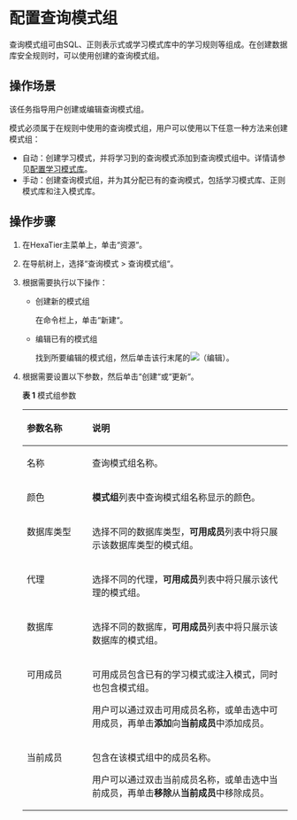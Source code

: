 # 配置查询模式组<a name="ZH-CN_TOPIC_0111166431"></a>

查询模式组可由SQL、正则表示式或学习模式库中的学习规则等组成。在创建数据库安全规则时，可以使用创建的查询模式组。

## 操作场景<a name="zh-cn_topic_0110574951_section27234667153559"></a>

该任务指导用户创建或编辑查询模式组。

模式必须属于在规则中使用的查询模式组，用户可以使用以下任意一种方法来创建模式组：

-   自动：创建学习模式，并将学习到的查询模式添加到查询模式组中。详情请参见[配置学习模式库](配置学习模式库.md#ZH-CN_TOPIC_0111166403)。
-   手动：创建查询模式组，并为其分配已有的查询模式，包括学习模式库、正则模式库和注入模式库。

## 操作步骤<a name="zh-cn_topic_0110574951_section1465218201215"></a>

1.  在HexaTier主菜单上，单击“资源“。
2.  在导航树上，选择“查询模式 \> 查询模式组“。
3.  根据需要执行以下操作：
    -   创建新的模式组

        在命令栏上，单击“新建“。

    -   编辑已有的模式组

        找到所要编辑的模式组，然后单击该行末尾的![](figures/zh-cn_image_0110574997.png)（编辑）。


4.  根据需要设置以下参数，然后单击“创建“或“更新“。

    **表 1**  模式组参数

    <a name="zh-cn_topic_0110574951_table1076388815817"></a>
    <table><thead align="left"><tr id="zh-cn_topic_0110574951_row1212691715817"><th class="cellrowborder" valign="top" width="24.62%" id="mcps1.2.3.1.1"><p id="zh-cn_topic_0110574951_p4275624315817"><a name="zh-cn_topic_0110574951_p4275624315817"></a><a name="zh-cn_topic_0110574951_p4275624315817"></a>参数名称</p>
    </th>
    <th class="cellrowborder" valign="top" width="75.38%" id="mcps1.2.3.1.2"><p id="zh-cn_topic_0110574951_p4070363315817"><a name="zh-cn_topic_0110574951_p4070363315817"></a><a name="zh-cn_topic_0110574951_p4070363315817"></a>说明</p>
    </th>
    </tr>
    </thead>
    <tbody><tr id="zh-cn_topic_0110574951_row865994315817"><td class="cellrowborder" valign="top" width="24.62%" headers="mcps1.2.3.1.1 "><p id="zh-cn_topic_0110574951_p46856349111456"><a name="zh-cn_topic_0110574951_p46856349111456"></a><a name="zh-cn_topic_0110574951_p46856349111456"></a>名称</p>
    </td>
    <td class="cellrowborder" valign="top" width="75.38%" headers="mcps1.2.3.1.2 "><p id="zh-cn_topic_0110574951_p603870094031"><a name="zh-cn_topic_0110574951_p603870094031"></a><a name="zh-cn_topic_0110574951_p603870094031"></a>查询模式组名称。</p>
    </td>
    </tr>
    <tr id="zh-cn_topic_0110574951_row5856810815817"><td class="cellrowborder" valign="top" width="24.62%" headers="mcps1.2.3.1.1 "><p id="zh-cn_topic_0110574951_p4639628315817"><a name="zh-cn_topic_0110574951_p4639628315817"></a><a name="zh-cn_topic_0110574951_p4639628315817"></a>颜色</p>
    </td>
    <td class="cellrowborder" valign="top" width="75.38%" headers="mcps1.2.3.1.2 "><p id="zh-cn_topic_0110574951_p6300721111548"><a name="zh-cn_topic_0110574951_p6300721111548"></a><a name="zh-cn_topic_0110574951_p6300721111548"></a><span class="parmname" id="zh-cn_topic_0110574951_parmname1921544164421"><a name="zh-cn_topic_0110574951_parmname1921544164421"></a><a name="zh-cn_topic_0110574951_parmname1921544164421"></a><b>模式组</b></span>列表中查询模式组名称显示的颜色。</p>
    </td>
    </tr>
    <tr id="zh-cn_topic_0110574951_row1160800211428"><td class="cellrowborder" valign="top" width="24.62%" headers="mcps1.2.3.1.1 "><p id="zh-cn_topic_0110574951_p72407711428"><a name="zh-cn_topic_0110574951_p72407711428"></a><a name="zh-cn_topic_0110574951_p72407711428"></a>数据库类型</p>
    </td>
    <td class="cellrowborder" valign="top" width="75.38%" headers="mcps1.2.3.1.2 "><p id="zh-cn_topic_0110574951_p106621625143311"><a name="zh-cn_topic_0110574951_p106621625143311"></a><a name="zh-cn_topic_0110574951_p106621625143311"></a>选择不同的数据库类型，<span class="parmname" id="zh-cn_topic_0110574951_parmname16621425183316"><a name="zh-cn_topic_0110574951_parmname16621425183316"></a><a name="zh-cn_topic_0110574951_parmname16621425183316"></a><b>可用成员</b></span>列表中将只展示该数据库类型的模式组。</p>
    </td>
    </tr>
    <tr id="zh-cn_topic_0110574951_row5651141011441"><td class="cellrowborder" valign="top" width="24.62%" headers="mcps1.2.3.1.1 "><p id="zh-cn_topic_0110574951_p34908959111845"><a name="zh-cn_topic_0110574951_p34908959111845"></a><a name="zh-cn_topic_0110574951_p34908959111845"></a>代理</p>
    </td>
    <td class="cellrowborder" valign="top" width="75.38%" headers="mcps1.2.3.1.2 "><p id="zh-cn_topic_0110574951_p47976511111548"><a name="zh-cn_topic_0110574951_p47976511111548"></a><a name="zh-cn_topic_0110574951_p47976511111548"></a>选择不同的代理，<span class="parmname" id="zh-cn_topic_0110574951_parmname3431548151013"><a name="zh-cn_topic_0110574951_parmname3431548151013"></a><a name="zh-cn_topic_0110574951_parmname3431548151013"></a><b>可用成员</b></span>列表中将只展示该代理的模式组。</p>
    </td>
    </tr>
    <tr id="zh-cn_topic_0110574951_row1840618211432"><td class="cellrowborder" valign="top" width="24.62%" headers="mcps1.2.3.1.1 "><p id="zh-cn_topic_0110574951_p1450578811432"><a name="zh-cn_topic_0110574951_p1450578811432"></a><a name="zh-cn_topic_0110574951_p1450578811432"></a>数据库</p>
    </td>
    <td class="cellrowborder" valign="top" width="75.38%" headers="mcps1.2.3.1.2 "><p id="zh-cn_topic_0110574951_p3411818611432"><a name="zh-cn_topic_0110574951_p3411818611432"></a><a name="zh-cn_topic_0110574951_p3411818611432"></a>选择不同的数据库，<span class="parmname" id="zh-cn_topic_0110574951_parmname202445161015"><a name="zh-cn_topic_0110574951_parmname202445161015"></a><a name="zh-cn_topic_0110574951_parmname202445161015"></a><b>可用成员</b></span>列表中将只展示该数据库的模式组。</p>
    </td>
    </tr>
    <tr id="zh-cn_topic_0110574951_row1405540093642"><td class="cellrowborder" valign="top" width="24.62%" headers="mcps1.2.3.1.1 "><p id="zh-cn_topic_0110574951_p1437362593643"><a name="zh-cn_topic_0110574951_p1437362593643"></a><a name="zh-cn_topic_0110574951_p1437362593643"></a>可用成员</p>
    </td>
    <td class="cellrowborder" valign="top" width="75.38%" headers="mcps1.2.3.1.2 "><p id="zh-cn_topic_0110574951_p7722105916117"><a name="zh-cn_topic_0110574951_p7722105916117"></a><a name="zh-cn_topic_0110574951_p7722105916117"></a>可用成员包含已有的学习模式或注入模式，同时也包含模式组。</p>
    <p id="zh-cn_topic_0110574951_p2341296893643"><a name="zh-cn_topic_0110574951_p2341296893643"></a><a name="zh-cn_topic_0110574951_p2341296893643"></a>用户可以通过双击可用成员名称，或单击选中可用成员，再单击<span class="uicontrol" id="zh-cn_topic_0110574951_uicontrol266110916463"><a name="zh-cn_topic_0110574951_uicontrol266110916463"></a><a name="zh-cn_topic_0110574951_uicontrol266110916463"></a><b>添加</b></span>向<span class="parmname" id="zh-cn_topic_0110574951_parmname43747130164613"><a name="zh-cn_topic_0110574951_parmname43747130164613"></a><a name="zh-cn_topic_0110574951_parmname43747130164613"></a><b>当前成员</b></span>中添加成员。</p>
    </td>
    </tr>
    <tr id="zh-cn_topic_0110574951_row887281911118"><td class="cellrowborder" valign="top" width="24.62%" headers="mcps1.2.3.1.1 "><p id="zh-cn_topic_0110574951_p198721119131115"><a name="zh-cn_topic_0110574951_p198721119131115"></a><a name="zh-cn_topic_0110574951_p198721119131115"></a>当前成员</p>
    </td>
    <td class="cellrowborder" valign="top" width="75.38%" headers="mcps1.2.3.1.2 "><p id="zh-cn_topic_0110574951_p1087201915119"><a name="zh-cn_topic_0110574951_p1087201915119"></a><a name="zh-cn_topic_0110574951_p1087201915119"></a>包含在该模式组中的成员名称。</p>
    <p id="zh-cn_topic_0110574951_p115051347111113"><a name="zh-cn_topic_0110574951_p115051347111113"></a><a name="zh-cn_topic_0110574951_p115051347111113"></a>用户可以通过双击当前成员名称，或单击选中当前成员，再单击<span class="uicontrol" id="zh-cn_topic_0110574951_uicontrol109051140151316"><a name="zh-cn_topic_0110574951_uicontrol109051140151316"></a><a name="zh-cn_topic_0110574951_uicontrol109051140151316"></a><b>移除</b></span>从<span class="parmname" id="zh-cn_topic_0110574951_parmname99052040141314"><a name="zh-cn_topic_0110574951_parmname99052040141314"></a><a name="zh-cn_topic_0110574951_parmname99052040141314"></a><b>当前成员</b></span>中移除成员。</p>
    </td>
    </tr>
    </tbody>
    </table>


